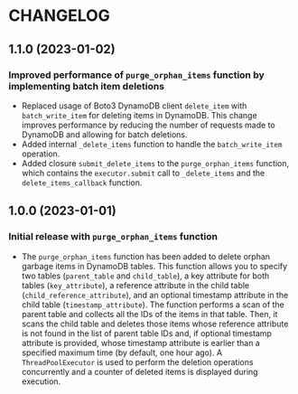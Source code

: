 # CHANGELOG

## 1.1.0 (2023-01-02)

### Improved performance of `purge_orphan_items` function by implementing batch item deletions

* Replaced usage of Boto3 DynamoDB client `delete_item` with `batch_write_item` for deleting items in DynamoDB. This change improves performance by reducing the number of requests made to DynamoDB and allowing for batch deletions.
* Added internal `_delete_items` function to handle the `batch_write_item` operation.  
* Added closure `submit_delete_items` to the `purge_orphan_items` function, which contains the `executor.submit` call to `_delete_items` and the `delete_items_callback` function.

## 1.0.0 (2023-01-01)

### Initial release with `purge_orphan_items` function

* The `purge_orphan_items` function has been added to delete orphan garbage items in DynamoDB tables. This function allows you to specify two tables (`parent_table` and `child_table`), a key attribute for both tables (`key_attribute`), a reference attribute in the child table (`child_reference_attribute`), and an optional timestamp attribute in the child table (`timestamp_attribute`). The function performs a scan of the parent table and collects all the IDs of the items in that table. Then, it scans the child table and deletes those items whose reference attribute is not found in the list of parent table IDs and, if optional timestamp attribute is provided, whose timestamp attribute is earlier than a specified maximum time (by default, one hour ago). A `ThreadPoolExecutor` is used to perform the deletion operations concurrently and a counter of deleted items is displayed during execution.